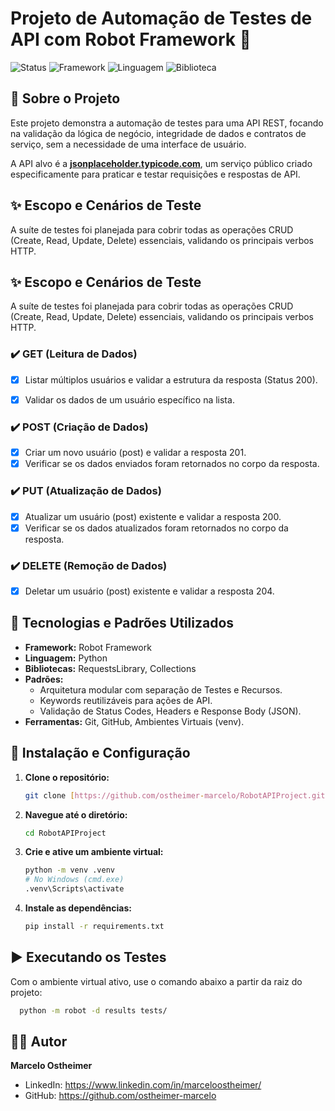 # Projeto de Automação de Testes de API com Robot Framework 🚀

![Status](https://img.shields.io/badge/status-em%20desenvolvimento-yellow)
![Framework](https://img.shields.io/badge/framework-Robot%20Framework-blue)
![Linguagem](https://img.shields.io/badge/linguagem-Python-brightgreen)
![Biblioteca](https://img.shields.io/badge/biblioteca-RequestsLibrary-orange)

## 📖 Sobre o Projeto

Este projeto demonstra a automação de testes para uma API REST, focando na validação da lógica de negócio, integridade de dados e contratos de serviço, sem a necessidade de uma interface de usuário.

A API alvo é a **[jsonplaceholder.typicode.com](jsonplaceholder.typicode.com)**, um serviço público criado especificamente para praticar e testar requisições e respostas de API.

## ✨ Escopo e Cenários de Teste

A suíte de testes foi planejada para cobrir todas as operações CRUD (Create, Read, Update, Delete) essenciais, validando os principais verbos HTTP.

## ✨ Escopo e Cenários de Teste

A suíte de testes foi planejada para cobrir todas as operações CRUD (Create, Read, Update, Delete) essenciais, validando os principais verbos HTTP.

### ✔️ **GET (Leitura de Dados)**
- [x] Listar múltiplos usuários e validar a estrutura da resposta (Status 200).
- [x] Validar os dados de um usuário específico na lista.


### ✔️ **POST (Criação de Dados)**
- [x] Criar um novo usuário (post) e validar a resposta 201.
- [x] Verificar se os dados enviados foram retornados no corpo da resposta.

### ✔️ **PUT (Atualização de Dados)**
- [x] Atualizar um usuário (post) existente e validar a resposta 200.
- [x] Verificar se os dados atualizados foram retornados no corpo da resposta.

### ✔️ **DELETE (Remoção de Dados)**
- [x] Deletar um usuário (post) existente e validar a resposta 204.

## 🚀 Tecnologias e Padrões Utilizados

* **Framework:** Robot Framework
* **Linguagem:** Python
* **Bibliotecas:** RequestsLibrary, Collections
* **Padrões:**
    * Arquitetura modular com separação de Testes e Recursos.
    * Keywords reutilizáveis para ações de API.
    * Validação de Status Codes, Headers e Response Body (JSON).
* **Ferramentas:** Git, GitHub, Ambientes Virtuais (venv).

## 🔧 Instalação e Configuração

1.  **Clone o repositório:**
    ```bash
    git clone [https://github.com/ostheimer-marcelo/RobotAPIProject.git](https://github.com/ostheimer-marcelo/RobotAPIProject.git)
    ```
2.  **Navegue até o diretório:**
    ```bash
    cd RobotAPIProject
    ```
3.  **Crie e ative um ambiente virtual:**
    ```bash
    python -m venv .venv
    # No Windows (cmd.exe)
    .venv\Scripts\activate
    ```
4.  **Instale as dependências:**
    ```bash
    pip install -r requirements.txt
    ```

## ▶️ Executando os Testes

Com o ambiente virtual ativo, use o comando abaixo a partir da raiz do projeto:
```bash
  python -m robot -d results tests/
```

## 👨‍💻 Autor

**Marcelo Ostheimer**
* LinkedIn: https://www.linkedin.com/in/marceloostheimer/
* GitHub: https://github.com/ostheimer-marcelo


